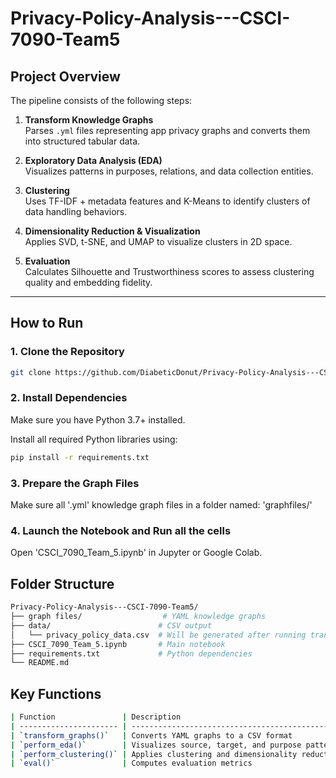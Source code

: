 # Privacy-Policy-Analysis---CSCI-7090-Team5

## Project Overview

The pipeline consists of the following steps:

1. **Transform Knowledge Graphs**  
   Parses `.yml` files representing app privacy graphs and converts them into structured tabular data.

2. **Exploratory Data Analysis (EDA)**  
   Visualizes patterns in purposes, relations, and data collection entities.

3. **Clustering**  
   Uses TF-IDF + metadata features and K-Means to identify clusters of data handling behaviors.

4. **Dimensionality Reduction & Visualization**  
   Applies SVD, t-SNE, and UMAP to visualize clusters in 2D space.

5. **Evaluation**  
   Calculates Silhouette and Trustworthiness scores to assess clustering quality and embedding fidelity.

---


##  How to Run

### 1. Clone the Repository
```bash
git clone https://github.com/DiabeticDonut/Privacy-Policy-Analysis---CSCI-7090-Team5.git
```

### 2. Install Dependencies

Make sure you have Python 3.7+ installed.

Install all required Python libraries using:

```bash
pip install -r requirements.txt
```
   
### 3. Prepare the Graph Files
Make sure all '.yml' knowledge graph files in a folder named:
'graphfiles/'

### 4. Launch the Notebook and Run all the cells

Open 'CSCI_7090_Team_5.ipynb' in Jupyter or Google Colab.


## Folder Structure

```bash
Privacy-Policy-Analysis---CSCI-7090-Team5/
├── graph files/                  # YAML knowledge graphs
├── data/                        # CSV output
│   └── privacy_policy_data.csv  # Will be generated after running transform_graphs()
├── CSCI_7090_Team_5.ipynb       # Main notebook
├── requirements.txt             # Python dependencies
└── README.md
```

## Key Functions
```bash
| Function               | Description                                     |
| ---------------------- | ----------------------------------------------- |
| `transform_graphs()`   | Converts YAML graphs to a CSV format            |
| `perform_eda()`        | Visualizes source, target, and purpose patterns |
| `perform_clustering()` | Applies clustering and dimensionality reduction |
| `eval()`               | Computes evaluation metrics                     |
```

